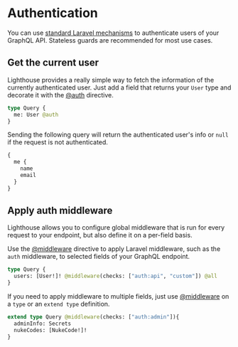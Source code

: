 # Authentication

You can use [standard Laravel mechanisms](https://laravel.com/docs/authentication)
to authenticate users of your GraphQL API. Stateless guards are recommended for most use cases.

## Get the current user

Lighthouse provides a really simple way to fetch the information of the currently authenticated user.
Just add a field that returns your `User` type and decorate it with the [@auth](../api-reference/directives.md#auth) directive.

```graphql
type Query {
  me: User @auth
}
```

Sending the following query will return the authenticated user's info
or `null` if the request is not authenticated.

```graphql
{
  me {
    name
    email
  }
}
```

## Apply auth middleware

Lighthouse allows you to configure global middleware that is run for every
request to your endpoint, but also define it on a per-field basis.

Use the [@middleware](../api-reference/directives.md#middleware) directive to apply Laravel middleware,
such as the `auth` middleware, to selected fields of your GraphQL endpoint.

```graphql
type Query {
  users: [User!]! @middleware(checks: ["auth:api", "custom"]) @all
}
```

If you need to apply middleware to multiple fields, just use [@middleware](../api-reference/directives.md#middleware)
on a `type` or an `extend type` definition.

```graphql
extend type Query @middleware(checks: ["auth:admin"]){
  adminInfo: Secrets
  nukeCodes: [NukeCode!]!
}
```
